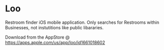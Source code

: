 # Loo
Restroom finder iOS mobile application. Only searches for Restrooms within Businesses, not instutitions like public libararies.

Download from the AppStore @ https://apps.apple.com/us/app/loo/id1661018602
